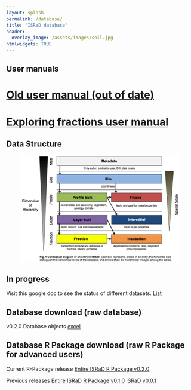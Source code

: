 ```yaml
---
layout: splash
permalink: /database/
title: "ISRaD database"
header:
  overlay_image: /assets/images/soil.jpg
htmlwidgets: TRUE
--- 
```


## User manuals
# [Old user manual (out of date)](/user_manual.html)

# [Exploring fractions user manual](https://github.com/International-Soil-Radiocarbon-Database/ISRaD/raw/dev/vignettes/exploreFractions.Rmd)


## Data Structure

<figure>
	<img src="https://github.com/International-Soil-Radiocarbon-Database/ISRaD/raw/gh-pages/assets/images/structure_new.png">
</figure>

## In progress
Visit this google doc to see the status of different datasets. 
[List](https://docs.google.com/spreadsheets/d/1lezUOJjYnB7KtXGDDFO_PKWLtx_7NZ3WaOubP2zUX-g/edit?usp=sharing)

## Database download (raw database)

v0.2.0
Database objects 
[excel](https://github.com/International-Soil-Radiocarbon-Database/ISRaD/raw/master/ISRaD_Data/database/ISRaD_list.xlsx)


## Database R Package download (raw R Package for advanced users)

Current R-Package release
[Entire ISRaD R Package v0.2.0](https://github.com/International-Soil-Radiocarbon-Database/ISRaD/archive/v0.2.0.zip)

Previous releases
[Entire ISRaD R Package v0.1.0](https://github.com/International-Soil-Radiocarbon-Database/ISRaD/archive/v0.1.0.zip)
[ISRaD v0.0.1](https://github.com/International-Soil-Radiocarbon-Database/ISRaD/archive/v0.0.1.zip)


